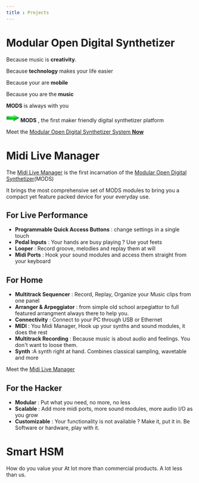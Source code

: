```yaml
---
title : Projects
---
```

# Modular Open Digital Synthetizer
>
 Because music is __creativity__.
>
 Because __technology__ makes your life easier
>
 Because your are __mobile__
>
 Because you are the __music__

 __MODS__ is always with you

![Arrow](./arrow_right.png) __MODS__ , the first maker friendly digital synthetizer platform 
 
Meet the [Modular Open Digital Synthetizer System __Now__](./mods/mods.md)

# Midi Live Manager
The [Midi Live Manager](./midilive/index.md) is the first incarnation of the [Modular Open Digital Synthetizer](./mods/mods.md)(MODS)

It brings the most comprehensive set of MODS modules to bring you a compact yet feature packed device for your everyday use.

## For Live Performance
>
 - __Programmable Quick Access Buttons__ : change settings in a single touch
 - __Pedal Inputs__ : Your hands are busy playing ? Use yout feets 
 - __Looper__ : Record groove, melodies and replay them at will
 - __Midi Ports__ : Hook your sound modules and access them straight from your keyboard

## For Home
>
 - __Multitrack Sequencer__ : Record, Replay, Organize your Music clips from one panel
 - __Arranger & Arpeggiator__ : from simple old school arpegiattor to full featured arrangment always there to help you.
 - __Connectivity__ : Connect to your PC through USB or Ethernet
 - __MIDI__ : You Midi Manager, Hook up your synths and sound modules, it does the rest
 - __Multitrack Recording__ : Because music is about audio and feelings. You don't want to loose them.
 - __Synth__ :A synth right at hand. Combines classical sampling, wavetable and more

Meet the [Midi Live Manager](./midilive/index.md)

## For the Hacker
>
 - __Modular__ : Put what you need, no more, no less 
 - __Scalable__ : Add more midi ports, more sound modules, more audio I/O as you grow
 - __Customizable__ : Your functionality is not available ? Make it, put it in. Be Software or hardware, play with it.

# Smart HSM
How do you value your  At lot more than commercial products. A lot less than us.